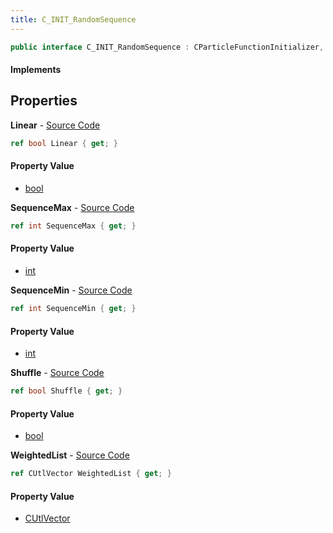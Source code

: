 ```yaml
---
title: C_INIT_RandomSequence
---
```


```csharp
public interface C_INIT_RandomSequence : CParticleFunctionInitializer, CParticleFunction, ISchemaClass<CParticleFunction>, ISchemaClass<CParticleFunctionInitializer>, ISchemaClass<C_INIT_RandomSequence>, ISchemaField, ISchemaClass, INativeHandle
```

#### Implements

## Properties

**Linear** - [Source Code](https://github.com/swiftly-solution/swiftlys2/blob/master/managed/src/SwiftlyS2.Generated/Schemas/Interfaces/C_INIT_RandomSequence.cs#L22)

```csharp
ref bool Linear { get; }
```

#### Property Value

- [bool](https://learn.microsoft.com/dotnet/api/system.boolean)

**SequenceMax** - [Source Code](https://github.com/swiftly-solution/swiftlys2/blob/master/managed/src/SwiftlyS2.Generated/Schemas/Interfaces/C_INIT_RandomSequence.cs#L18)

```csharp
ref int SequenceMax { get; }
```

#### Property Value

- [int](https://learn.microsoft.com/dotnet/api/system.int32)

**SequenceMin** - [Source Code](https://github.com/swiftly-solution/swiftlys2/blob/master/managed/src/SwiftlyS2.Generated/Schemas/Interfaces/C_INIT_RandomSequence.cs#L16)

```csharp
ref int SequenceMin { get; }
```

#### Property Value

- [int](https://learn.microsoft.com/dotnet/api/system.int32)

**Shuffle** - [Source Code](https://github.com/swiftly-solution/swiftlys2/blob/master/managed/src/SwiftlyS2.Generated/Schemas/Interfaces/C_INIT_RandomSequence.cs#L20)

```csharp
ref bool Shuffle { get; }
```

#### Property Value

- [bool](https://learn.microsoft.com/dotnet/api/system.boolean)

**WeightedList** - [Source Code](https://github.com/swiftly-solution/swiftlys2/blob/master/managed/src/SwiftlyS2.Generated/Schemas/Interfaces/C_INIT_RandomSequence.cs#L25)

```csharp
ref CUtlVector WeightedList { get; }
```

#### Property Value

- [CUtlVector](/docs/api/shared/natives/cutlvector)

